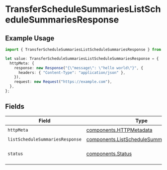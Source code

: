# TransferScheduleSummariesListScheduleSummariesResponse

## Example Usage

```typescript
import { TransferScheduleSummariesListScheduleSummariesResponse } from "@apexfintechsolutions/ascend-sdk/models/operations";

let value: TransferScheduleSummariesListScheduleSummariesResponse = {
  httpMeta: {
    response: new Response("{\"message\": \"hello world\"}", {
      headers: { "Content-Type": "application/json" },
    }),
    request: new Request("https://example.com"),
  },
};
```

## Fields

| Field                                                                                                | Type                                                                                                 | Required                                                                                             | Description                                                                                          |
| ---------------------------------------------------------------------------------------------------- | ---------------------------------------------------------------------------------------------------- | ---------------------------------------------------------------------------------------------------- | ---------------------------------------------------------------------------------------------------- |
| `httpMeta`                                                                                           | [components.HTTPMetadata](../../models/components/httpmetadata.md)                                   | :heavy_check_mark:                                                                                   | N/A                                                                                                  |
| `listScheduleSummariesResponse`                                                                      | [components.ListScheduleSummariesResponse](../../models/components/listschedulesummariesresponse.md) | :heavy_minus_sign:                                                                                   | OK                                                                                                   |
| `status`                                                                                             | [components.Status](../../models/components/status.md)                                               | :heavy_minus_sign:                                                                                   | INVALID_ARGUMENT: The request has an invalid argument.                                               |